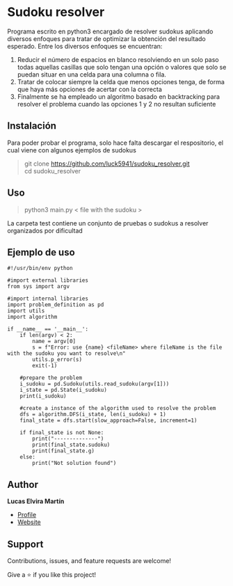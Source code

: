 # Sudoku resolver

Programa escrito en python3 encargado de resolver sudokus aplicando diversos enfoques para tratar de optimizar
la obtención del resultado esperado. Entre los diversos enfoques se encuentran:
1. Reducir el número de espacios en blanco resolviendo en un solo paso todas aquellas 
casillas que solo tengan una opción o valores que solo se puedan situar en una celda 
para una columna o fila.
2. Tratar de colocar siempre la celda que menos opciones tenga, de forma que haya más
opciones de acertar con la correcta
3. Finalmente se ha empleado un algoritmo basado en backtracking para resolver el problema
cuando las opciones 1 y 2 no resultan suficiente

## Instalación
Para poder probar el programa, solo hace falta descargar el respositorio,
el cual viene con algunos ejemplos de sudokus

> git clone https://github.com/luck5941/sudoku_resolver.git \
> cd sudoku_resolver


## Uso
> python3 main.py < file with the sudoku >

La carpeta test contiene un conjunto de pruebas o sudokus a resolver organizados por dificultad 
## Ejemplo de uso
```
#!/usr/bin/env python

#import external libraries
from sys import argv

#import internal libraries
import problem_definition as pd
import utils
import algorithm

if __name__ == '__main__':
    if len(argv) < 2:
        name = argv[0]
        s = f"Error: use {name} <fileName> where fileName is the file with the sudoku you want to resolve\n"
        utils.p_error(s)
        exit(-1)

    #prepare the problem
    i_sudoku = pd.Sudoku(utils.read_sudoku(argv[1]))
    i_state = pd.State(i_sudoku)
    print(i_sudoku)
    
    #create a instance of the algorithm used to resolve the problem
    dfs = algorithm.DFS(i_state, len(i_sudoku) + 1)    
    final_state = dfs.start(slow_approach=False, increment=1)
    
    if final_state is not None:
        print("--------------")
        print(final_state.sudoku)
        print(final_state.g)
    else:
        print("Not solution found")
```
## Author
**Lucas Elvira Martín**
 - [Profile](https://github.com/luck5941)
 - [Website](https://luck5941.github.io/curriculum/)
 
##  Support
Contributions, issues, and feature requests are welcome!

Give a :star:️ if you like this project!

